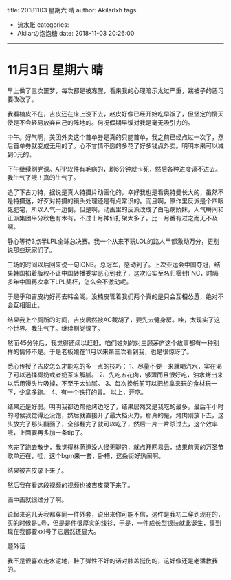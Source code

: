 title: 20181103 星期六 晴
author: Akilarlxh
tags:
  - 流水账
categories:
  - Akilarの泡泡糖
date: 2018-11-03 20:26:00
---
# 11月3日 星期六 晴

早上做了三次噩梦，每次都是被冻醒，看来我的心理暗示太过严重，踹被子的恶习要改改了。

我看楠皮不在，吉皮还在床上没下去，赵皮好像已经开始吃早饭了，但坚定的惰天使是不会轻易放弃自己的阵地的。何况假期早饭对我是毫无吸引力的。

中午。好气啊，美团外卖这个首单券是真的只能首单，我之前已经点过一次了，然后首单券就变成无用的了。心不甘情不愿的多花了好多钱点外卖。明明本来可以减到0元的。

下午继续刷党课。APP软件有毛病的，刷6分钟就卡死，然后各种进度读不进去。我生气了哦！真的生气了。

追了下古力特，据说是真人特摄片动画化的，幸好我也是看奥特曼长大的，虽然不是特摄迷，好歹对特摄的镜头处理还是有点常识的。而且啊，原作里反派是个四眼死肥宅，所以人气一边倒，但是啊，动画里的反派改成了白毛病娇妹，人气瞬间和正派集团平分秋色有木有。不过十月神仙打架太多了。比一月番有过之而无不及啊。

静心等待3点半LPL全球总决赛。我一个从来不玩LOL的路人甲都激动万分，更别说那些玩家们了。

三场的时间以后回来说一句IGNB。总冠军，感动到了。上次亚运会中国夺冠，结果韩国掐着版权不让中国转播委实恶心到我了，这次IG实至名归零封FNC，时隔多年中国再次拿下LPL奖杯，怎么会不激动呢。

于是乎和吉皮约好再去韩金阁。没楠皮管着我们两个真的是只会互相怂恿，绝对不会互相阻止。

结果我上个厕所的时间，吉皮居然被AC截胡了，要先去健身房。哇，太现实了这个世界。我生气了。继续刷党课了。

然而45分钟后，我觉得还阔以赶赶。咱们姓刘的对三顾茅庐这个故事都有一种别样的情怀不是。于是老板娘在11月以来第三次看到我，也是很惊讶了。

悉心传授了吉皮怎么才能吃的多一点的技巧：
1、尽量不要一来就喝汽水，实在渴了可以选择椰奶或者奶茶来解腻。
2、先吃五花肉，够薄而且很好吃，油水烤出来以后用馒头片吸掉，不至于太油腻。
3、每次换纸前可以把想拿来玩的食材玩一下，少拿多跑。
4、有一个铁打的胃。
以上，开吃。

结果还是好弱。明明我都边帮他烤边吃了，结果居然又是我吃的最多。最后半小时的时候我觉得还没饱，然后就直接开了最大档火力，那真的是，烤肉刚放下去，这头放完了那头翻面了，全部翻完了就可以吃了，然后一片一片杀过去，这个效率哦，上面要再多加一条tip了。

吃完了跑去散步，我觉得林荫道没人怪无聊的，就点开网易云，结果前天的万圣节歌单还在，哇，这个bgm来一套，卧槽，这条街好热闹啊。

结果被吉皮录下来了。

然后我在看这段视频的视频也被吉皮录下来了。

画中画就很过分了啊。


说起来这几天我都穿同一件外套，说出来你可能不信，这件是我初二穿到现在的，买的时候是L号，但是是件很厚实的线衫，于是，一件成长型银装就此诞生，穿到现在我都要xxl号了它居然还显大。

题外话

我不是很喜欢走水泥地，鞋子弹性不好的话对膝盖挺伤的，这好像还是老潘教我的。